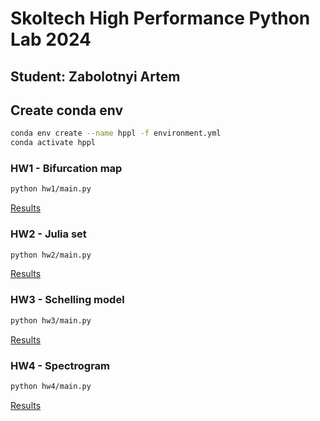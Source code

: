 # Skoltech High Performance Python Lab 2024
## Student: Zabolotnyi Artem


## Create conda env
```bash
conda env create --name hppl -f environment.yml
conda activate hppl
```

### HW1 - Bifurcation map
```bash
python hw1/main.py
```
[Results](hw1/)

### HW2 - Julia set
```bash
python hw2/main.py
```
[Results](hw2/)

### HW3 - Schelling model
```bash
python hw3/main.py
```
[Results](hw3/)

### HW4 - Spectrogram
```bash
python hw4/main.py
```
[Results](hw4/)